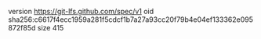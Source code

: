 version https://git-lfs.github.com/spec/v1
oid sha256:c6617f4ecc1959a281f5cdcf1b7a27a93cc20f79b4e04ef133362e095872f85d
size 415
